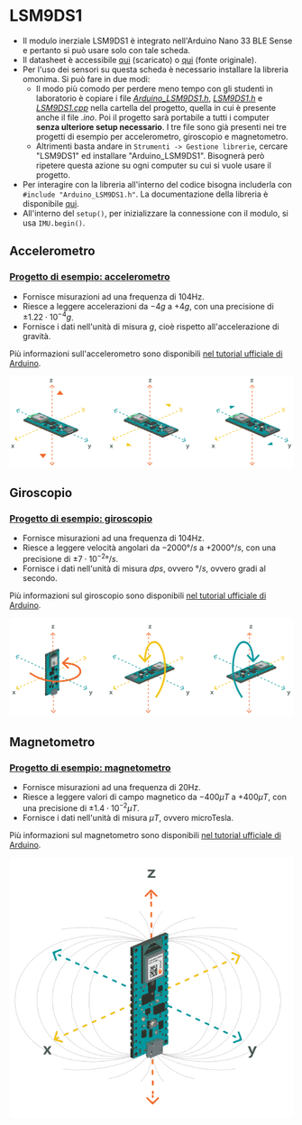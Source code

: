 # LSM9DS1

- Il modulo inerziale LSM9DS1 è integrato nell'Arduino Nano 33 BLE Sense e pertanto si può usare solo con tale scheda.
- Il datasheet è accessibile [qui](./assets/LSM9DS1.pdf) (scaricato) o [qui](https://cdn.sparkfun.com/assets/learn_tutorials/3/7/3/LSM9DS1_Datasheet.pdf) (fonte originale).
- Per l'uso dei sensori su questa scheda è necessario installare la libreria omonima. Si può fare in due modi:
  - Il modo più comodo per perdere meno tempo con gli studenti in laboratorio è copiare i file [*Arduino_LSM9DS1.h*](./accelerometro/Arduino_LSM9DS1.h), [*LSM9DS1.h*](./accelerometro/LSM9DS1.h) e [*LSM9DS1.cpp*](./accelerometro/LSM9DS1.cpp) nella cartella del progetto, quella in cui è presente anche il file *.ino*. Poi il progetto sarà portabile a tutti i computer **senza ulteriore setup necessario**. I tre file sono già presenti nei tre progetti di esempio per accelerometro, giroscopio e magnetometro.
  - Altrimenti basta andare in `Strumenti -> Gestione librerie`, cercare "LSM9DS1" ed installare "Arduino_LSM9DS1". Bisognerà però ripetere questa azione su ogni computer su cui si vuole usare il progetto.
- Per interagire con la libreria all'interno del codice bisogna includerla con `#include "Arduino_LSM9DS1.h"`. La documentazione della libreria è disponibile [qui](https://www.arduino.cc/reference/en/libraries/arduino_lsm9ds1/).
- All'interno del `setup()`, per inizializzare la connessione con il modulo, si usa `IMU.begin()`.


## Accelerometro

### [Progetto di esempio: accelerometro](./accelerometro/accelerometro.ino)

- Fornisce misurazioni ad una frequenza di 104Hz.
- Riesce a leggere accelerazioni da $-4g$ a $+4g$, con una precisione di $\pm 1.22 \cdot 10^{-4}g$.
- Fornisce i dati nell'unità di misura $g$, cioè rispetto all'accelerazione di gravità.

Più informazioni sull'accelerometro sono disponibili [nel tutorial ufficiale di Arduino](https://docs.arduino.cc/tutorials/nano-33-ble-sense/imu-accelerometer).

![Orientazione](./assets/nano33BS_02_acceleration.png)


## Giroscopio

### [Progetto di esempio: giroscopio](./giroscopio/giroscopio.ino)

- Fornisce misurazioni ad una frequenza di 104Hz.
- Riesce a leggere velocità angolari da $-2000°/s$ a $+2000°/s$, con una precisione di $\pm 7 \cdot 10^{-2}°/s$.
- Fornisce i dati nell'unità di misura $dps$, ovvero $°/s$, ovvero gradi al secondo.

Più informazioni sul giroscopio sono disponibili [nel tutorial ufficiale di Arduino](https://docs.arduino.cc/tutorials/nano-33-ble-sense/imu-gyroscope).

![Orientazione](./assets/nano33BS_03_gyroscope.png)


## Magnetometro

### [Progetto di esempio: magnetometro](./magnetometro/magnetometro.ino)

- Fornisce misurazioni ad una frequenza di 20Hz.
- Riesce a leggere valori di campo magnetico da $-400\mu T$ a $+400\mu T$, con una precisione di $\pm 1.4 \cdot 10^{-2}\mu T$.
- Fornisce i dati nell'unità di misura $\mu T$, ovvero microTesla.

Più informazioni sul magnetometro sono disponibili [nel tutorial ufficiale di Arduino](https://docs.arduino.cc/tutorials/nano-33-ble-sense/imu-magnetometer).

![Orientazione](./assets/nano33BS_04_magnetometer.png)
